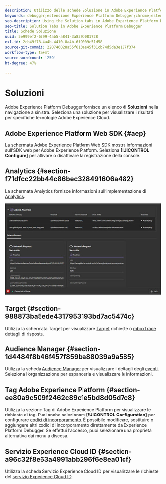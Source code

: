 ```yaml
---
description: Utilizzo delle schede Soluzione in Adobe Experience Platform Debugger
keywords: debugger;estensione Experience Platform Debugger;chrome;estensione;riepilogo;cancellare;richieste;soluzioni;soluzione;informazioni;analytics;target;audience manager;media optimizer;amo;servizio id
seo-description: Using the Solution tabs in Adobe Experience Platform Debugger
seo-title: Solution Tabs in Adobe Experience Platform Debugger
title: Schede Soluzione
uuid: 5e999ef2-6399-4ab5-a841-3a839d081728
exl-id: 2cb49f78-4a4b-4410-8a4b-6f9009c51d58
source-git-commit: 220746028a55f613ae45f31cb74d5da3e187f374
workflow-type: tm+mt
source-wordcount: '259'
ht-degree: 47%

---
```


# Soluzioni

Adobe Experience Platform Debugger fornisce un elenco di **Soluzioni** nella navigazione a sinistra. Seleziona una soluzione per visualizzare i risultati per specifiche tecnologie Adobe Experience Cloud.

## Adobe Experience Platform Web SDK {#aep}

La schermata Adobe Experience Platform Web SDK mostra informazioni sull’SDK web per Adobe Experience Platform. Seleziona **[!UICONTROL Configure]** per attivare o disattivare la registrazione della console.

## Analytics {#section-f71dfcc22bb44c86bec328491606a482}

La schermata Analytics fornisce informazioni sull’implementazione di [Analytics](https://experienceleague.adobe.com/docs/analytics.html?lang=it).

![](assets/analytics.jpg)

## Target {#section-988873ba5ede4317953193bd7ac5474c}

Utilizza la schermata Target per visualizzare [Target](https://docs.adobe.com/content/help/it-IT/experience-cloud/user-guides/home.translate.html) richieste o [mboxTrace](https://experienceleague.adobe.com/docs/target/using/activities/troubleshoot-activities/content-trouble.html#section_256FCF7C14BB435BA2C68049EF0BA99E) dettagli di risposta.

## Audience Manager {#section-1d4484f8b46f457f859ba88039a9a585}

Utilizza la scheda [Audience Manager](https://docs.adobe.com/content/help/it-IT/experience-cloud/user-guides/home.translate.html) per visualizzare i dettagli degli [eventi](https://experienceleague.adobe.com/docs/audience-manager/user-guide/api-and-sdk-code/dcs/dcs-event-calls/dcs-event-calls.html). Seleziona l’organizzazione per espanderla e visualizzare le informazioni.

## Tag Adobe Experience Platform {#section-ee80a9c509f2462c89c1e5bd8d05d7c8}

Utilizza la sezione Tag di Adobe Experience Platform per visualizzare le richieste di tag. Puoi anche selezionare **[!UICONTROL Configuration]** per configurare [codici di incorporamento](https://experienceleague.adobe.com/docs/experience-platform/tags/publish/environments/environments.html#embed-code). È possibile modificare, sostituire o aggiungere altri codici di incorporamento direttamente da Experience Platform Debugger. Se effettui l’accesso, puoi selezionare una proprietà alternativa dai menu a discesa.

## Servizio Experience Cloud ID {#section-a96c32f8e63a4991abb296f6e8ea01cf}

Utilizza la scheda Servizio Experience Cloud ID per visualizzare le richieste del [servizio Experience Cloud ID](https://experienceleague.adobe.com/docs/id-service/using/home.html?lang=it).
